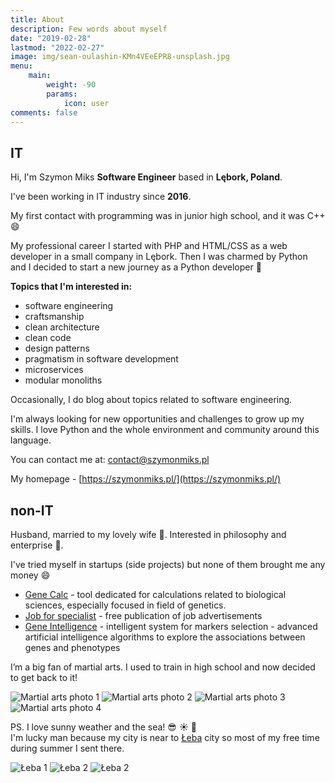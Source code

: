 ```yaml
---
title: About
description: Few words about myself
date: "2019-02-28"
lastmod: "2022-02-27"
image: img/sean-oulashin-KMn4VEeEPR8-unsplash.jpg
menu:
    main: 
        weight: -90
        params:
            icon: user
comments: false
---
```


## IT

Hi, I'm Szymon Miks **Software Engineer** based in **Lębork, Poland**.

I've been working in IT industry since **2016**.

My first contact with programming was in junior high school, and it was C++ :smile:

My professional career I started with PHP and HTML/CSS as a web developer in a small company in Lębork. 
Then I was charmed by Python and I decided to start a new journey as a Python developer  :snake:

**Topics that I'm interested in:**
- software engineering
- craftsmanship
- clean architecture
- clean code
- design patterns
- pragmatism in software development
- microservices
- modular monoliths

Occasionally, I do blog about topics related to software engineering.

I'm always looking for new opportunities and challenges to grow up my skills. 
I love Python and the whole environment and community around this language.

You can contact me at: [contact@szymonmiks.pl](mailto:contact@szymonmiks.pl)

My homepage - [https://szymonmiks.pl/](https://szymonmiks.pl/)

## non-IT

Husband, married to my lovely wife :couple:. Interested in philosophy and enterprise :bank:.

I've tried myself in startups (side projects) but none of them brought me any money :smile:
- [Gene Calc](https://gene-calc.pl/) - tool dedicated for calculations related to biological sciences, especially focused in field of genetics.
- [Job for specialist](https://spec-jobs.pl/) - free publication of job advertisements
- [Gene Intelligence](https://geneintelligence.io/) - intelligent system for markers selection - advanced artificial intelligence algorithms to explore the associations between genes and phenotypes

I’m a big fan of martial arts. I used to train in high school and now decided to get back to it! 

![Martial arts photo 1](img/fight1.jpeg) ![Martial arts photo 2](img/fight2.jpeg)
![Martial arts photo 3](img/fight3.jpeg) ![Martial arts photo 4](img/fight4.jpeg)

PS.
I love sunny weather and the sea! :sunglasses: :sunny: :ocean:   
I'm lucky man because my city is near to [Łeba](https://en.wikipedia.org/wiki/%C5%81eba) city
so most of my free time during summer I sent there.

![Łeba 1](img/457c3bf8-d875-46d5-b579-b28cc4368bfd.JPG) ![Łeba 2](img/IMG-1324.jpg)
![Łeba 2](img/IMG-1358.jpg)
